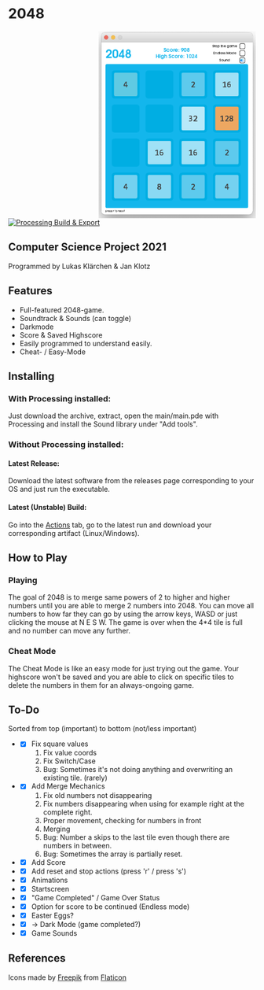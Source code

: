 # 2048
<img src="/development/2048-Bright.png" alt="2048 Bright" width="320" height="380" align="right">

[![Processing Build & Export](https://github.com/InklingSplasher/2048/actions/workflows/build-and-export.yml/badge.svg)](https://github.com/InklingSplasher/2048/actions/workflows/build-and-export.yml)

## Computer Science Project 2021
Programmed by Lukas Klärchen & Jan Klotz

## Features
* Full-featured 2048-game.
* Soundtrack & Sounds (can toggle)
* Darkmode
* Score & Saved Highscore
* Easily programmed to understand easily.
* Cheat- / Easy-Mode

## Installing
### With Processing installed:
Just download the archive, extract, open the main/main.pde with Processing and install the Sound library under "Add tools".
### Without Processing installed:
#### Latest Release:
Download the latest software from the releases page corresponding to your OS and just run the executable.
#### Latest (Unstable) Build:
Go into the [Actions](https://github.com/InklingSplasher/2048/actions/workflows/build-and-export.yml) tab, go to the latest run and download your corresponding artifact (Linux/Windows).

## How to Play
### Playing
The goal of 2048 is to merge same powers of 2 to higher and higher numbers until you are able to merge 2 numbers into 2048.
You can move all numbers to how far they can go by using the arrow keys, WASD or just clicking the mouse at N E S W.
The game is over when the 4\*4 tile is full and no number can move any further.
### Cheat Mode
The Cheat Mode is like an easy mode for just trying out the game. Your highscore won't be saved and you are able to click on specific tiles to delete the numbers in them for an always-ongoing game.

## To-Do
Sorted from top (important) to bottom (not/less important)

* - [x] Fix square values
    1. Fix value coords
    2. Fix Switch/Case
    3. Bug: Sometimes it's not doing anything and overwriting an existing tile. (rarely)
* - [x] Add Merge Mechanics
    1. Fix old numbers not disappearing
    2. Fix numbers disappearing when using for example right at the complete right.
    3. Proper movement, checking for numbers in front
    4. Merging
    5. Bug: Number a skips to the last tile even though there are numbers in between.
    6. Bug: Sometimes the array is partially reset.
* - [x] Add Score
* - [x] Add reset and stop actions (press 'r' / press 's')
* - [x] Animations
* - [x] Startscreen
* - [x] "Game Completed" / Game Over Status
* - [x] Option for score to be continued (Endless mode)
* - [x] Easter Eggs?
* - [x] -> Dark Mode (game completed?)
* - [x] Game Sounds

## References
Icons made by [Freepik](https://www.freepik.com) from [Flaticon](https://www.flaticon.com/)
